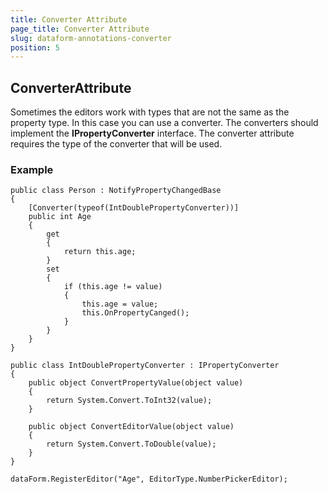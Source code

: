 ```yaml
---
title: Converter Attribute
page_title: Converter Attribute
slug: dataform-annotations-converter
position: 5
---
```


## ConverterAttribute

Sometimes the editors work with types that are not the same as the property type. In this case you can use a converter. The converters should implement the **IPropertyConverter** interface. The converter attribute requires the type of the converter that will be used.

### Example

	public class Person : NotifyPropertyChangedBase
	{
        [Converter(typeof(IntDoublePropertyConverter))]
        public int Age
        {
            get
            {
                return this.age;
            }
            set
            {
                if (this.age != value)
                {
                    this.age = value;
                    this.OnPropertyCanged();
                }
            }
        }
    }

    public class IntDoublePropertyConverter : IPropertyConverter
    {
        public object ConvertPropertyValue(object value)
        {
            return System.Convert.ToInt32(value);
        }

        public object ConvertEditorValue(object value)
        {
            return System.Convert.ToDouble(value);
        }
    }

	dataForm.RegisterEditor("Age", EditorType.NumberPickerEditor);